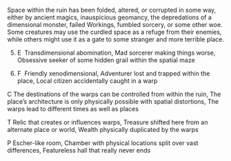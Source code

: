 Space within the ruin has been folded, altered, or corrupted in some way, either by ancient magics, inauspicious geomancy, the depredations of a dimensional monster, failed Workings, fumbled sorcery, or some other woe. Some creatures may use the curdled space as a refuge from their enemies, while others might use it as a gate to some stranger and more terrible place.

5.  E  Transdimensional abomination, Mad sorcerer making things worse, Obsessive seeker of some hidden grail within the spatial maze
    
6.  F  Friendly xenodimensional, Adventurer lost and trapped within the place, Local citizen accidentally caught in a warp
    

C The destinations of the warps can be controlled from within the ruin, The place’s architecture is only physically possible with spatial distortions, The warps lead to different times as well as places

T Relic that creates or influences warps, Treasure shifted here from an alternate place or world, Wealth physically duplicated by the warps

P Escher-like room, Chamber with physical locations split over vast differences, Featureless hall that really never ends
